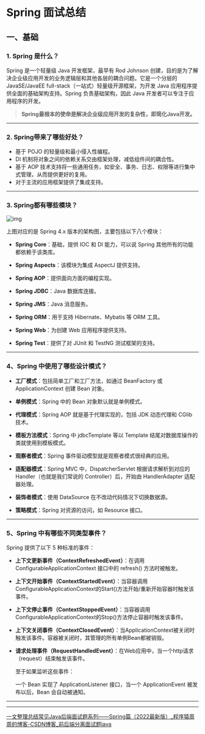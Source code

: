 # Spring 面试总结

## 一、基础

### 1. Spring 是什么？

Spring 是一个轻量级 Java 开发框架，最早有 Rod Johnson 创建，目的是为了解决企业级应用开发的业务逻辑层和其他各层的耦合问题。它是一个分层的 JavaSE/JavaEE full-stack（一站式）轻量级开源框架，为开发 Java 应用程序提供全面的基础架构支持。Spring 负责基础架构，因此 Java 开发者可以专注于应用程序的开发。

> **Spring最根本的使命是解决企业级应用开发的复杂性，即简化Java开发。**

-----

### 2. Spring带来了哪些好处？

- 基于 POJO 的轻量级和最小侵入性编程。
- DI 机制将对象之间的依赖关系交由框架处理，减低组件间的耦合性。
- 基于 AOP 技术支持将一些通用任务，如安全、事务、日志、权限等进行集中式管理，从而提供更好的复用。
- 对于主流的应用框架提供了集成支持。

----

### 3. Spring都有哪些模块？

![img](https://img-blog.csdnimg.cn/20201209012554205.png)

上图对应的是 Spring 4.x 版本的架构图，主要包括以下八个模块：

- **Spring Core**：基础，提供 IOC 和 DI 能力，可以说 Spring 其他所有的功能都依赖于该类库。

- **Spring Aspects**：该模块为集成 AspectJ 提供支持。

- **Spring AOP**：提供面向方面的编程实现。

- **Spring JDBC**：Java 数据库连接。

- **Spring JMS**：Java 消息服务。

- **Spring ORM**：用于支持 Hibernate、Mybatis 等 ORM 工具。

- **Spring Web**：为创建 Web 应用程序提供支持。

- **Spring Test**：提供了对 JUnit 和 TestNG 测试框架的支持。

------

### 4、Spring 中使用了哪些设计模式？

- **工厂模式**：包括简单工厂和工厂方法，如通过 BeanFactory 或 ApplicationContext 创建 Bean 对象。

- **单例模式**：Spring 中的 Bean 对象默认就是单例模式。

- **代理模式**：Spring AOP 就是基于代理实现的，包括 JDK 动态代理和 CGlib 技术。

- **模板方法模式**：Spring 中 jdbcTemplate 等以 Template 结尾对数据库操作的类就使用到模板模式。

- **观察者模式**：Spring 事件驱动模型就是观察者模式很经典的应用。

- **适配器模式**：Spring MVC 中，DispatcherServlet 根据请求解析到对应的Handler（也就是我们常说的 Controller）后，开始由 HandlerAdapter 适配器处理。

- **装饰者模式**：使用 DataSource 在不改动代码情况下切换数据源。

- **策略模式**：Spring 对资源的访问，如 Resource 接口。

-----

### 5、Spring 中有哪些不同类型事件？

Spring 提供了以下 5 种标准的事件：

- **上下文更新事件（ContextRefreshedEvent）**：在调用ConfigurableApplicationContext 接口中的 refresh() 方法时被触发。

- **上下文开始事件（ContextStartedEvent）**：当容器调用ConfigurableApplicationContext的Start()方法开始/重新开始容器时触发该事件。

- **上下文停止事件（ContextStoppedEvent）**：当容器调用ConfigurableApplicationContext的Stop()方法停止容器时触发该事件。

- **上下文关闭事件（ContextClosedEvent）**：当ApplicationContext被关闭时触发该事件。容器被关闭时，其管理的所有单例Bean都被销毁。

- **请求处理事件（RequestHandledEvent）**：在Web应用中，当一个http请求（request）结束触发该事件。

  

  至于如果监听这些事件：

  一个 Bean 实现了 ApplicationListener 接口，当一个 ApplicationEvent 被发布以后，Bean 会自动被通知。

----







-----

[一文整理总结常见Java后端面试题系列——Spring篇（2022最新版）_程序猿周周的博客-CSDN博客_前后端分离面试题java](https://blog.csdn.net/adminpd/article/details/123016872)

